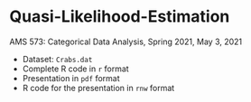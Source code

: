 # Quasi-Likelihood-Estimation
AMS 573: Categorical Data Analysis, Spring 2021, May 3, 2021

- Dataset: `Crabs.dat`
- Complete R code in `r` format
- Presentation in `pdf` format
- R code for the presentation in `rnw` format

